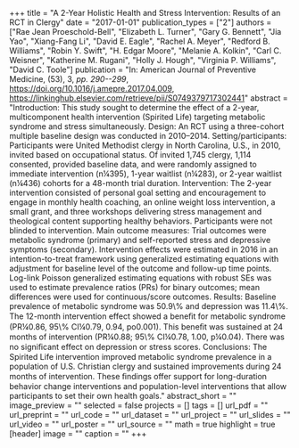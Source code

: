 +++
title = "A 2-Year Holistic Health and Stress Intervention: Results of an RCT in Clergy"
date = "2017-01-01"
publication_types = ["2"]
authors = ["Rae Jean Proeschold-Bell", "Elizabeth L. Turner", "Gary G. Bennett", "Jia Yao", "Xiang-Fang Li", "David E. Eagle", "Rachel A. Meyer", "Redford B. Williams", "Robin Y. Swift", "H. Edgar Moore", "Melanie A. Kolkin", "Carl C. Weisner", "Katherine M. Rugani", "Holly J. Hough", "Virginia P. Williams", "David C. Toole"]
publication = "In: American Journal of Preventive Medicine, (53), 3, _pp. 290--299_, https://doi.org/10.1016/j.amepre.2017.04.009, https://linkinghub.elsevier.com/retrieve/pii/S0749379717302441"
abstract = "Introduction: This study sought to determine the effect of a 2-year, multicomponent health intervention (Spirited Life) targeting metabolic syndrome and stress simultaneously. Design: An RCT using a three-cohort multiple baseline design was conducted in 2010–2014. Setting/participants: Participants were United Methodist clergy in North Carolina, U.S., in 2010, invited based on occupational status. Of invited 1,745 clergy, 1,114 consented, provided baseline data, and were randomly assigned to immediate intervention (n¼395), 1-year waitlist (n¼283), or 2-year waitlist (n¼436) cohorts for a 48-month trial duration. Intervention: The 2-year intervention consisted of personal goal setting and encouragement to engage in monthly health coaching, an online weight loss intervention, a small grant, and three workshops delivering stress management and theological content supporting healthy behaviors. Participants were not blinded to intervention. Main outcome measures: Trial outcomes were metabolic syndrome (primary) and self-reported stress and depressive symptoms (secondary). Intervention effects were estimated in 2016 in an intention-to-treat framework using generalized estimating equations with adjustment for baseline level of the outcome and follow-up time points. Log-link Poisson generalized estimating equations with robust SEs was used to estimate prevalence ratios (PRs) for binary outcomes; mean differences were used for continuous/score outcomes. Results: Baseline prevalence of metabolic syndrome was 50.9\\% and depression was 11.4\\%. The 12-month intervention effect showed a beneﬁt for metabolic syndrome (PR¼0.86, 95\\% CI¼0.79, 0.94, po0.001). This beneﬁt was sustained at 24 months of intervention (PR¼0.88; 95\\% CI¼0.78, 1.00, p¼0.04). There was no signiﬁcant effect on depression or stress scores. Conclusions: The Spirited Life intervention improved metabolic syndrome prevalence in a population of U.S. Christian clergy and sustained improvements during 24 months of intervention. These ﬁndings offer support for long-duration behavior change interventions and population-level interventions that allow participants to set their own health goals."
abstract_short = ""
image_preview = ""
selected = false
projects = []
tags = []
url_pdf = ""
url_preprint = ""
url_code = ""
url_dataset = ""
url_project = ""
url_slides = ""
url_video = ""
url_poster = ""
url_source = ""
math = true
highlight = true
[header]
image = ""
caption = ""
+++
